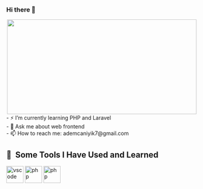 ### Hi there 👋
<div align="center">
  <img src="https://media.giphy.com/media/qgQUggAC3Pfv687qPC/giphy.gif" width="500px" height="250px" />
</div>
- ⚡ I’m currently learning PHP and Laravel<br>
- 💬 Ask me about web frontend<br>
- 📫 How to reach me: ademcaniyik7@gmail.com<br>

<h2> 🚀 &nbsp;Some Tools I Have Used and Learned</h2>
<p align="left">
<img src="https://cdn.jsdelivr.net/gh/devicons/devicon/icons/vscode/vscode-original.svg" alt="vscode" width="45" height="45"/>
<img src="https://cdn.jsdelivr.net/gh/devicons/devicon/icons/php/php-original.svg" alt="php" width="45" height="45"/>
<img src="[https://cdn.jsdelivr.net/gh/devicons/devicon/icons/php/php-original.svg](https://cdn.jsdelivr.net/gh/devicons/devicon@v2.15.1/devicon.min.css)https://cdn.jsdelivr.net/gh/devicons/devicon@v2.15.1/devicon.min.css" alt="php" width="45" height="45"/>
</p>

